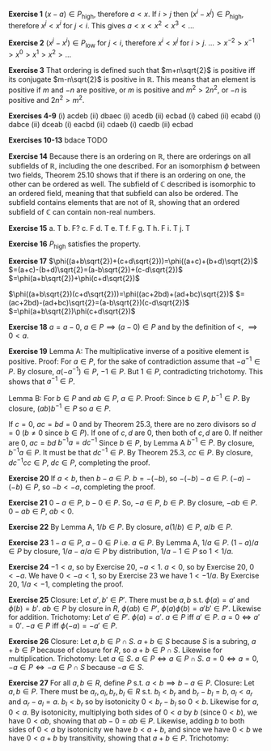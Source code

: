 **Exercise 1**
$(x-a)\in P_{\mathrm{high}}$, therefore $a<x$.
If $i>j$ then $(x^i-x^j)\in P_{\mathrm{high}}$, therefore $x^j<x^i$ for $j<i$.
This gives $a<x<x^2<x^3<\ldots$

**Exercise 2**
$(x^j-x^i)\in P_{\mathrm{low}}$ for $j<i$, therefore $x^i < x^j$ for $i>j$.
$\ldots>x^{-2}>x^{-1}>x^0>x^1>x^2>\ldots$

**Exercise 3**
That ordering is defined such that $m+n\sqrt{2}$ is positive iff its conjugate $m-n\sqrt{2}$ is positive in $\mathbb{R}$. This means that an element is positive if $m$ and $-n$ are positive, or $m$ is positive and $m^2>2n^2$, or $-n$ is positive and $2n^2>m^2$.

**Exercises 4-9**
(i) acdeb (ii) dbaec
(i) acedb (ii) ecbad
(i) cabed (ii) ecabd
(i) dabce (ii) dceab
(i) eacbd (ii) cdaeb
(i) caedb (ii) ecbad

**Exercises 10-13**
bdace
TODO

**Exercise 14**
Because there is an ordering on $\mathbb{R}$, there are orderings on all subfields of $\mathbb{R}$, including the one described. For an isomorphism $\phi$ between two fields, Theorem 25.10 shows that if there is an ordering on one, the other can be ordered as well. The subfield of $\mathbb{C}$ described is isomorphic to an ordered field, meaning that that subfield can also be ordered. The subfield contains elements that are not of $\mathbb{R}$, showing that an ordered subfield of $\mathbb{C}$ can contain non-real numbers.

**Exercise 15**
a. T
b. F?
c. F
d. T
e. T
f. F
g. T
h. F
i. T
j. T

**Exercise 16**
$P_{\mathrm{high}}$ satisfies the property.

**Exercise 17**
$\phi((a+b\sqrt{2})+(c+d\sqrt{2}))=\phi((a+c)+(b+d)\sqrt{2})$
$=(a+c)-(b+d)\sqrt{2}=(a-b\sqrt{2})+(c-d\sqrt{2})$
$=\phi(a+b\sqrt{2})+\phi(c+d\sqrt{2})$

$\phi((a+b\sqrt{2})(c+d\sqrt{2}))=\phi((ac+2bd)+(ad+bc)\sqrt{2})$
$=(ac+2bd)-(ad+bc)\sqrt{2}=(a-b\sqrt{2})(c-d\sqrt{2})$
$=\phi(a+b\sqrt{2})\phi(c+d\sqrt{2})$

**Exercise 18**
$a=a-0$, $a\in P \implies (a-0)\in P$ and by the definition of $<$, $\implies 0<a$.

**Exercise 19**
Lemma A: The multiplicative inverse of a positive element is positive.
Proof: For $a\in P$, for the sake of contradiction assume that $-a^{-1}\in P$. By closure, $a(-a^{-1})\in P$, $-1\in P$. But $1\in P$, contradicting trichotomy. This shows that $a^{-1}\in P$.

Lemma B: For $b\in P$ and $ab\in P$, $a\in P$.
Proof: Since $b\in P$, $b^{-1}\in P$. By closure, $(ab)b^{-1}\in P$ so $a\in P$.

If $c=0$, $ac=bd=0$ and by Theorem 25.3, there are no zero divisors so $d=0$ ($b\neq0$ since $b\in P$). If one of $c,d$ are 0, then both of $c,d$ are 0. If neither are 0,
$ac=bd$
$b^{-1}a=dc^{-1}$
Since $b\in P$, by Lemma A $b^{-1}\in P$. By closure, $b^{-1}a\in P$. It must be that $dc^{-1}\in P$. By Theorem 25.3, $cc\in P$. By closure, $dc^{-1}cc\in P$, $dc\in P$, completing the proof.

**Exercise 20**
If $a<b$, then $b-a\in P$. $b=-(-b)$, so $-(-b)-a\in P$.
$(-a)-(-b)\in P$, so $-b<-a$, completing the proof.

**Exercise 21**
$0-a\in P$, $b-0\in P$. So, $-a\in P$, $b\in P$. By closure, $-ab\in P$.  $0-ab\in P$, $ab<0$.

**Exercise 22**
By Lemma A, $1/b\in P$. By closure, $a(1/b)\in P$, $a/b\in P$.

**Exercise 23**
$1-a\in P$, $a-0\in P$ i.e. $a\in P$. By Lemma A, $1/a\in P$. $(1-a)/a\in P$ by closure, $1/a-a/a\in P$ by distribution, $1/a-1\in P$ so $1<1/a$.

**Exercise 24**
$-1<a$, so by Exercise 20, $-a<1$. $a<0$, so by Exercise 20, $0<-a$. We have $0<-a<1$, so by Exercise 23 we have $1<-1/a$. By Exercise 20, $1/a<-1$, completing the proof.

**Exercise 25**
Closure:
Let $a',b'\in P'$. There must be $a,b$ s.t. $\phi(a)=a'$ and $\phi(b)=b'$. $ab\in P$ by closure in $R$, $\phi(ab)\in P'$, $\phi(a)\phi(b)=a'b'\in P'$. Likewise for addition.
Trichotomy:
Let $a'\in P'$. $\phi(a)=a'$.
$a\in P$ iff $a'\in P$. $a=0 \iff a'=0'$. $-a\in P$ iff $\phi(-a)=-a'\in P$.

**Exercise 26**
Closure:
Let $a,b\in P\cap S$. $a+b\in S$ because $S$ is a subring, $a+b\in P$ because of closure for $R$, so $a+b\in P\cap S$. Likewise for multiplication.
Trichotomy:
Let $a\in S$. $a\in P \iff a\in P\cap S$. $a=0\iff a=0$, $-a\in P \iff -a\in P\cap S$ because $-a\in S$.

**Exercise 27**
For all $a,b\in R$, define $P$ s.t. $a<b\implies b-a\in P$.
Closure:
Let $a,b\in P$. There must be $a_r,a_l,b_r,b_l\in R$ s.t. $b_l<b_r$ and $b_r-b_l=b$, $a_l<a_r$ and $a_r-a_l=a$.
$b_l<b_r$ so by isotonicity $0<b_r-b_l$ so $0<b$. Likewise for $a$, $0<a$. By isotonicity, multiplying both sides of $0<a$ by $b$ (since $0<b$), we have $0<ab$, showing that $ab-0=ab\in P$. Likewise, adding $b$ to both sides of $0<a$ by isotonicity we have $b<a+b$, and since we have $0<b$ we have $0<a+b$ by transitivity, showing that $a+b\in P$.
Trichotomy:
